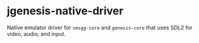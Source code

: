 # jgenesis-native-driver

Native emulator driver for `smsgg-core` and `genesis-core` that uses SDL2 for video, audio, and input.